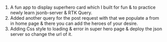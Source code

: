 1. A fun app to display superhero card which I built for fun & to practice newly learn jsonb-server & RTK Query.
2. Added another query for the post request with that we populate a from in home page & there you can add the heroes of your desire.
3. Adding Css style to loading & error in super hero page & deploy the json server so change the url of it.
